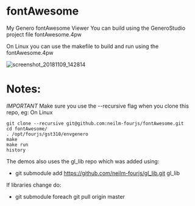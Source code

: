 # fontAwesome
My Genero fontAwesome Viewer 
You can build using the GeneroStudio project file fontAwesome.4pw

On Linux you can use the makefile to build and run using the fontAwesome.4pw

![screenshot_20181109_142814](https://user-images.githubusercontent.com/16427457/48265072-d6024600-e42b-11e8-8f7d-9c8b3c7f69fd.png)


# Notes:
*IMPORTANT* Make sure you use the --recursive flag when you clone this repo, eg: On Linux
```
git clone --recursive git@github.com:neilm-fourjs/fontAwesome.git
cd fontAwesome/
. /opt/fourjs/gst310/envgenero
make
make run
history
```


The demos also uses the gl_lib repo which was added using:
* git submodule add https://github.com/neilm-fourjs/gl_lib.git gl_lib

If libraries change do:
* git submodule foreach git pull origin master

